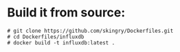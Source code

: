 # Build it from source:

```
# git clone https://github.com/skingry/Dockerfiles.git
# cd Dockerfiles/influxdb
# docker build -t influxdb:latest .
```

